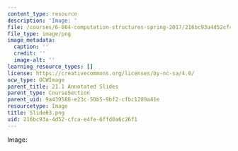 ```yaml
---
content_type: resource
description: 'Image: '
file: /courses/6-004-computation-structures-spring-2017/216bc93a4d52cfcae4fe6ffd0a6c26f1_Slide03.png
file_type: image/png
image_metadata:
  caption: ''
  credit: ''
  image-alt: ''
learning_resource_types: []
license: https://creativecommons.org/licenses/by-nc-sa/4.0/
ocw_type: OCWImage
parent_title: 21.1 Annotated Slides
parent_type: CourseSection
parent_uid: 9a439586-e23c-50b5-9bf2-cfbc1289a41e
resourcetype: Image
title: Slide03.png
uid: 216bc93a-4d52-cfca-e4fe-6ffd0a6c26f1
---
```

Image: 